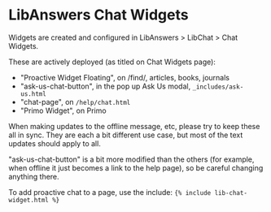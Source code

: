# LibAnswers Chat Widgets

Widgets are created and configured in LibAnswers > LibChat > Chat Widgets.

These are actively deployed (as titled on Chat Widgets page):

- "Proactive Widget Floating", on /find/, articles, books, journals
- "ask-us-chat-button", in the pop up Ask Us modal, `_includes/ask-us.html` 
- "chat-page", on `/help/chat.html`
- "Primo Widget", on Primo 

When making updates to the offline message, etc, please try to keep these all in sync. 
They are each a bit different use case, but most of the text updates should apply to all. 

"ask-us-chat-button" is a bit more modified than the others (for example, when offline it just becomes a link to the help page), so be careful changing anything there. 

To add proactive chat to a page, use the include:
`{% include lib-chat-widget.html %}`
